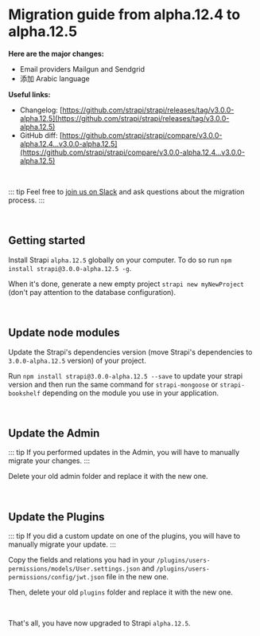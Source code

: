 # Migration guide from alpha.12.4 to alpha.12.5

**Here are the major changes:**

- Email providers Mailgun and Sendgrid
- 添加 Arabic language

**Useful links:**

- Changelog: [https://github.com/strapi/strapi/releases/tag/v3.0.0-alpha.12.5](https://github.com/strapi/strapi/releases/tag/v3.0.0-alpha.12.5)
- GitHub diff: [https://github.com/strapi/strapi/compare/v3.0.0-alpha.12.4...v3.0.0-alpha.12.5](https://github.com/strapi/strapi/compare/v3.0.0-alpha.12.4...v3.0.0-alpha.12.5)

<br>

::: tip
Feel free to [join us on Slack](http://slack.strapi.io) and ask questions about the migration process.
:::

<br>

## Getting started

Install Strapi `alpha.12.5` globally on your computer. To do so run `npm install strapi@3.0.0-alpha.12.5 -g`.

When it's done, generate a new empty project `strapi new myNewProject` (don't pay attention to the database configuration).

<br>

## Update node modules

Update the Strapi's dependencies version (move Strapi's dependencies to `3.0.0-alpha.12.5` version) of your project.

Run `npm install strapi@3.0.0-alpha.12.5 --save` to update your strapi version and then run the same command for `strapi-mongoose` or `strapi-bookshelf` depending on the module you use in your application.

<br>

## Update the Admin

::: tip
If you performed updates in the Admin, you will have to manually migrate your changes.
:::

Delete your old admin folder and replace it with the new one.

<br>

## Update the Plugins

::: tip
If you did a custom update on one of the plugins, you will have to manually migrate your update.
:::

Copy the fields and relations you had in your `/plugins/users-permissions/models/User.settings.json` and `/plugins/users-permissions/config/jwt.json` file in the new one.

Then, delete your old `plugins` folder and replace it with the new one.

<br>

That's all, you have now upgraded to Strapi `alpha.12.5`.
